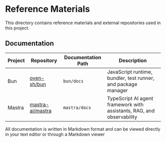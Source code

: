 # Reference Materials

This directory contains reference materials and external repositories used in this project.

## Documentation

| Project | Repository | Documentation Path | Description |
|---------|------------|-------------------|-------------|
| Bun | [oven-sh/bun](https://github.com/oven-sh/bun) | `bun/docs` | JavaScript runtime, bundler, test runner, and package manager |
| Mastra | [mastra-ai/mastra](https://github.com/mastra-ai/mastra) | `mastra/docs` | TypeScript AI agent framework with assistants, RAG, and observability |

All documentation is written in Markdown format and can be viewed directly in your text editor or through a Markdown viewer 